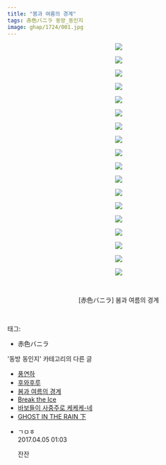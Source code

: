 ```yaml
---
title: "봄과 여름의 경계"
tags: 赤色バニラ 동방_동인지
image: ghap/1724/001.jpg
---
```

<div class="article">
<p style="text-align: center; clear: none; float: none;"><img src="{{ site.nasurl }}/ghap/1724/001.jpg"/></p>
<p style="text-align: center; clear: none; float: none;"><img src="{{ site.nasurl }}/ghap/1724/002.jpg"/></p>
<p style="text-align: center; clear: none; float: none;"><img src="{{ site.nasurl }}/ghap/1724/003.jpg"/></p>
<p style="text-align: center; clear: none; float: none;"><img src="{{ site.nasurl }}/ghap/1724/004.jpg"/></p>
<p style="text-align: center; clear: none; float: none;"><img src="{{ site.nasurl }}/ghap/1724/005.jpg"/></p>
<p style="text-align: center; clear: none; float: none;"><img src="{{ site.nasurl }}/ghap/1724/006.jpg"/></p>
<p style="text-align: center; clear: none; float: none;"><img src="{{ site.nasurl }}/ghap/1724/007.jpg"/></p>
<p style="text-align: center; clear: none; float: none;"><img src="{{ site.nasurl }}/ghap/1724/008.jpg"/></p>
<p style="text-align: center; clear: none; float: none;"><img src="{{ site.nasurl }}/ghap/1724/009.jpg"/></p>
<p style="text-align: center; clear: none; float: none;"><img src="{{ site.nasurl }}/ghap/1724/010.jpg"/></p>
<p style="text-align: center; clear: none; float: none;"><img src="{{ site.nasurl }}/ghap/1724/011.jpg"/></p>
<p style="text-align: center; clear: none; float: none;"><img src="{{ site.nasurl }}/ghap/1724/012.jpg"/></p>
<p style="text-align: center; clear: none; float: none;"><img src="{{ site.nasurl }}/ghap/1724/013.jpg"/></p>
<p style="text-align: center; clear: none; float: none;"><img src="{{ site.nasurl }}/ghap/1724/014.jpg"/></p>
<p style="text-align: center; clear: none; float: none;"><img src="{{ site.nasurl }}/ghap/1724/015.jpg"/></p>
<p style="text-align: center; clear: none; float: none;"><img src="{{ site.nasurl }}/ghap/1724/016.jpg"/></p>
<p style="text-align: center; clear: none; float: none;"><img src="{{ site.nasurl }}/ghap/1724/017.jpg"/></p>
<p style="text-align: center; clear: none; float: none;"><img src="{{ site.nasurl }}/ghap/1724/018.jpg"/></p>
<p style="text-align: center; clear: none; float: none;"><br/></p>
<p style="text-align: center; clear: none; float: none;">[赤色バニラ] 봄과 여름의 경계</p>
<p><br/></p>
</div><div class="tagTrail">
<p>태그: </p>
<ul>
<li>赤色バニラ</li>
</ul>
</div><div class="another">
<p>'동방 동인지' 카테고리의 다른 글</p>
<ul>
<li><a href="/2016-08-20-ghap_1727">풍연하</a></li>
<li><a href="/2016-08-20-ghap_1726">후와후루</a></li>
<li><a href="/2016-08-20-ghap_1724">봄과 여름의 경계</a></li>
<li><a href="/2016-08-20-ghap_1723">Break the Ice</a></li>
<li><a href="/2016-08-20-ghap_1722">바보들이 사중주로 케케케-네</a></li>
<li><a href="/2016-08-20-ghap_1721">GHOST IN THE RAIN 下</a></li>
</ul>
</div><div class="cb_module cb_fluid">
<div class="cb_wrt cb_profile">
<div class="comment">
<ul>
<li class="cb_thumb_off" id="comment14957184">
<div class="cb_comment_area">
<div class="cb_info_area">
<div class="cb_section">
<span class="cb_nick_name">ㄱㅁㅎ</span>
</div>
<div class="cb_section">
<span class="cb_date">2017.04.05 01:03 </span>
</div>
</div>
<div class="cb_dsc_comment">
<p class="cb_dsc">
											잔잔
										</p>
</div>
</div></li>
</ul>
</div>
</div><!-- commentList close -->
</div>